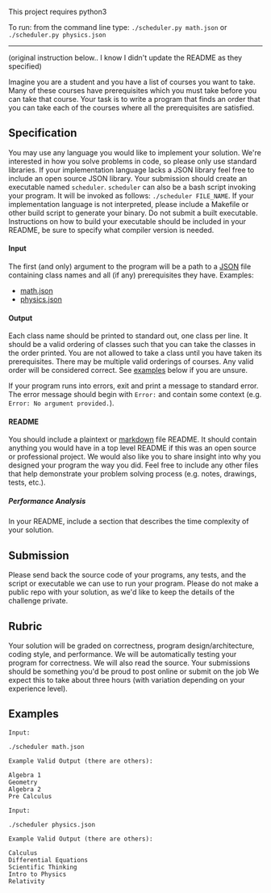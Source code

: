This project requires python3

To run: from the command line type: `./scheduler.py math.json` or `./scheduler.py physics.json`


---------------
(original instruction below.. I know I didn't update the README as they specified)

Imagine you are a student and you have a list of courses you want to take. Many of these courses have prerequisites which you must take before you can take that course. Your task is to write a program that finds an order that you can take each of the courses where all the prerequisites are satisfied.

## Specification

You may use any language you would like to implement your solution.
We're interested in how you solve problems in code, so please only use standard libraries.
If your implementation language lacks a JSON library feel free to include an open source JSON library.
Your submission should create an executable named `scheduler`. `scheduler` can also be a bash script invoking your program.
It will be invoked as follows: `./scheduler FILE_NAME`.
If your implementation language is not interpreted, please include a Makefile or other build script to generate your binary.
Do not submit a built executable.
Instructions on how to build your executable should be included in your README, be sure to specify what compiler version is needed.


#### Input
The first (and only) argument to the program will be a path to a [JSON](http://en.wikipedia.org/wiki/JSON) file containing class names and all (if any) prerequisites they have.
Examples:

* [math.json](#file-math-json)
* [physics.json](#file-physics-json)

#### Output

Each class name should be printed to standard out, one class per line.
It should be a valid ordering of classes such that you can take the classes in the order printed.
You are not allowed to take a class until you have taken its prerequisites.
There may be multiple valid orderings of courses. Any valid order will be considered correct.
See [examples](#examples) below if you are unsure.

If your program runs into errors, exit and print a message to standard error. The error message should begin with `Error:` and contain some context (e.g. `Error: No argument provided.`).

#### README

You should include a plaintext or [markdown](http://daringfireball.net/projects/markdown/syntax) file README.
It should contain anything you would have in a top level README if this was an open source or professional project.
We would also like you to share insight into why you designed your program the way you did.
Feel free to include any other files that help demonstrate your problem solving process (e.g. notes, drawings, tests, etc.).

##### Performance Analysis

In your README, include a section that describes the time complexity of your solution.

## Submission

Please send back the source code of your programs, any tests, and the script or executable we can use to run your program.
Please do not make a public repo with your solution, as we'd like to keep the details of the challenge private.

## Rubric

Your solution will be graded on correctness, program design/architecture, coding style, and performance.
We will be automatically testing your program for correctness.
We will also read the source.
Your submissions should be something you'd be proud to post online or submit on the job
We expect this to take about three hours (with variation depending on your experience level).

## Examples

```
Input:

./scheduler math.json

Example Valid Output (there are others):

Algebra 1
Geometry
Algebra 2
Pre Calculus
```

```
Input:

./scheduler physics.json

Example Valid Output (there are others):

Calculus
Differential Equations
Scientific Thinking
Intro to Physics
Relativity
```
